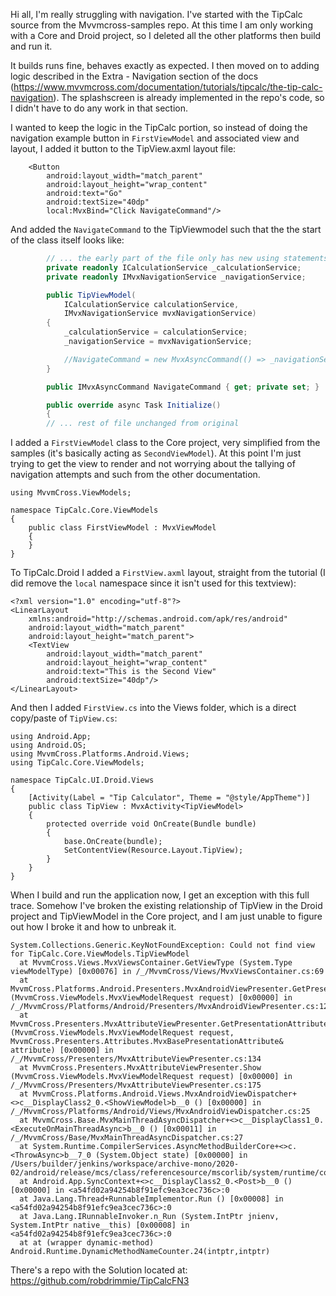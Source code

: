 Hi all, I'm really struggling with navigation. I've started with the TipCalc source from the Mvvmcross-samples repo. At this time I am only working with a Core and Droid project, so I deleted all the other platforms then build and run it.

It builds runs fine, behaves exactly as expected. I then moved on to adding logic described in the Extra - Navigation section of the docs (https://www.mvvmcross.com/documentation/tutorials/tipcalc/the-tip-calc-navigation). The splashscreen is already implemented in the repo's code, so I didn't have to do any work in that section. 

I wanted to keep the logic in the TipCalc portion, so instead of doing the navigation example button in `FirstViewModel` and associated view and layout, I added it button to the TipView.axml layout file:

```
    <Button
    	android:layout_width="match_parent"
    	android:layout_height="wrap_content"
    	android:text="Go"
    	android:textSize="40dp"
    	local:MvxBind="Click NavigateCommand"/>
```

And added the `NavigateCommand` to the TipViewmodel such that the the start of the class itself looks like:

```csharp
		// ... the early part of the file only has new using statements for nav service and commands
        private readonly ICalculationService _calculationService;
        private readonly IMvxNavigationService _navigationService;

        public TipViewModel(
            ICalculationService calculationService,
            IMvxNavigationService mvxNavigationService)
        {
            _calculationService = calculationService;
            _navigationService = mvxNavigationService;

            //NavigateCommand = new MvxAsyncCommand(() => _navigationService.Navigate<SecondViewModel>());
        }

        public IMvxAsyncCommand NavigateCommand { get; private set; }

        public override async Task Initialize()
        {
        // ... rest of file unchanged from original
```

I added a `FirstViewModel` class to the Core project, very simplified from the samples (it's basically acting as `SecondViewModel`). At this point I'm just trying to get the view to render and not worrying about the tallying of navigation attempts and such from the other documentation. 

```
using MvvmCross.ViewModels;

namespace TipCalc.Core.ViewModels
{
    public class FirstViewModel : MvxViewModel
    {
    }
}
```

To TipCalc.Droid I added a `FirstView.axml` layout, straight from the tutorial (I did remove the `local` namespace since it isn't used for this textview):

```
<?xml version="1.0" encoding="utf-8"?>
<LinearLayout
	xmlns:android="http://schemas.android.com/apk/res/android"
	android:layout_width="match_parent"
	android:layout_height="match_parent">
	<TextView
		android:layout_width="match_parent"
		android:layout_height="wrap_content"
		android:text="This is the Second View"
		android:textSize="40dp"/>
</LinearLayout>
```

And then I added `FirstView.cs` into the Views folder, which is a direct copy/paste of `TipView.cs`:

```
using Android.App;
using Android.OS;
using MvvmCross.Platforms.Android.Views;
using TipCalc.Core.ViewModels;

namespace TipCalc.UI.Droid.Views
{
    [Activity(Label = "Tip Calculator", Theme = "@style/AppTheme")]
    public class TipView : MvxActivity<TipViewModel>
    {
        protected override void OnCreate(Bundle bundle)
        {
            base.OnCreate(bundle);
            SetContentView(Resource.Layout.TipView);
        }
    }
}
```

When I build and run the application now, I get an exception with this full trace. Somehow I've broken the existing relationship of TipView in the Droid project and TipViewModel in the Core project, and I am just unable to figure out how I broke it and how to unbreak it. 

```
System.Collections.Generic.KeyNotFoundException: Could not find view for TipCalc.Core.ViewModels.TipViewModel
  at MvvmCross.Views.MvxViewsContainer.GetViewType (System.Type viewModelType) [0x00076] in /_/MvvmCross/Views/MvxViewsContainer.cs:69
  at MvvmCross.Platforms.Android.Presenters.MvxAndroidViewPresenter.GetPresentationAttribute (MvvmCross.ViewModels.MvxViewModelRequest request) [0x00000] in /_/MvvmCross/Platforms/Android/Presenters/MvxAndroidViewPresenter.cs:124
  at MvvmCross.Presenters.MvxAttributeViewPresenter.GetPresentationAttributeAction (MvvmCross.ViewModels.MvxViewModelRequest request, MvvmCross.Presenters.Attributes.MvxBasePresentationAttribute& attribute) [0x00000] in /_/MvvmCross/Presenters/MvxAttributeViewPresenter.cs:134
  at MvvmCross.Presenters.MvxAttributeViewPresenter.Show (MvvmCross.ViewModels.MvxViewModelRequest request) [0x00000] in /_/MvvmCross/Presenters/MvxAttributeViewPresenter.cs:175
  at MvvmCross.Platforms.Android.Views.MvxAndroidViewDispatcher+<>c__DisplayClass2_0.<ShowViewModel>b__0 () [0x00000] in /_/MvvmCross/Platforms/Android/Views/MvxAndroidViewDispatcher.cs:25
  at MvvmCross.Base.MvxMainThreadAsyncDispatcher+<>c__DisplayClass1_0.<ExecuteOnMainThreadAsync>b__0 () [0x00011] in /_/MvvmCross/Base/MvxMainThreadAsyncDispatcher.cs:27
  at System.Runtime.CompilerServices.AsyncMethodBuilderCore+<>c.<ThrowAsync>b__7_0 (System.Object state) [0x00000] in /Users/builder/jenkins/workspace/archive-mono/2020-02/android/release/mcs/class/referencesource/mscorlib/system/runtime/compilerservices/AsyncMethodBuilder.cs:1021
  at Android.App.SyncContext+<>c__DisplayClass2_0.<Post>b__0 () [0x00000] in <a54fd02a94254b8f91efc9ea3cec736c>:0
  at Java.Lang.Thread+RunnableImplementor.Run () [0x00008] in <a54fd02a94254b8f91efc9ea3cec736c>:0
  at Java.Lang.IRunnableInvoker.n_Run (System.IntPtr jnienv, System.IntPtr native__this) [0x00008] in <a54fd02a94254b8f91efc9ea3cec736c>:0
  at at (wrapper dynamic-method) Android.Runtime.DynamicMethodNameCounter.24(intptr,intptr)
```

There's a repo with the Solution located at: https://github.com/robdrimmie/TipCalcFN3